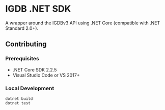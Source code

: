# IGDB .NET SDK

A wrapper around the IGDBv3 API using .NET Core (compatible with .NET Standard 2.0+).

## Contributing

### Prerequisites

- .NET Core SDK 2.2.5
- Visual Studio Code or VS 2017+

### Local Development

    dotnet build
    dotnet test